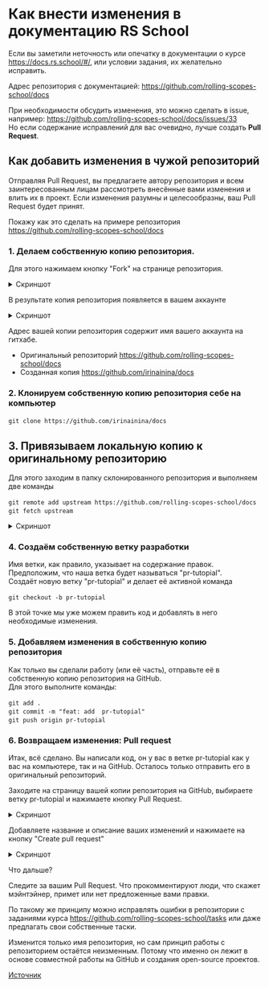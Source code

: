 # Как внести изменения в документацию RS School

Если вы заметили неточность или опечатку в документации о курсе https://docs.rs.school/#/, или условии задания, их желательно исправить.   

Адрес репозитория с документацией: https://github.com/rolling-scopes-school/docs  

При необходимости обсудить изменения, это можно сделать в issue, например: 
https://github.com/rolling-scopes-school/docs/issues/33    
Но если содержание исправлений для вас очевидно, лучше создать **Pull Request**.  

## Как добавить изменения в чужой репозиторий

Отправляя Pull Request, вы предлагаете автору репозитория и всем заинтересованным лицам рассмотреть внесённые вами изменения и влить их в проект. Если изменения разумны и целесообразны, ваш Pull Request будет принят.  

Покажу как это сделать на примере репозитория https://github.com/rolling-scopes-school/docs 

### 1. Делаем собственную копию репозитория.
Для этого нажимаем кнопку "Fork" на странице репозитория.  

<details><summary>Скриншот</summary>

![image](images/fix-typo1.png)
</details>

В результате копия репозитория появляется в вашем аккаунте

<details><summary>Скриншот</summary>

![image](images/fix-typo2.png)
</details>

Адрес вашей копии репозитория содержит имя вашего аккаунта на гитхабе.   
* Оригинальный репозиторий https://github.com/rolling-scopes-school/docs   
* Созданная копия https://github.com/irinainina/docs    

### 2. Клонируем собственную копию репозитория себе на компьютер

```git clone https://github.com/irinainina/docs```  

## 3. Привязываем локальную копию  к оригинальному репозиторию
Для этого заходим в папку склонированного репозитория и выполняем две команды  

```git remote add upstream https://github.com/rolling-scopes-school/docs```  
```git fetch upstream```

<details><summary>Скриншот</summary>

![image](images/fix-typo3.png)
</details>

### 4. Создаём собственную ветку разработки

Имя ветки, как правило, указывает на содержание правок.  
Предположим, что наша ветка будет называться "pr-tutopial".     
Создаёт новую ветку  "pr-tutopial" и делает её активной команда  

```git checkout -b pr-tutopial```  

В этой точке мы уже можем править код и добавлять в него необходимые изменения.

### 5. Добавляем изменения в собственную копию репозитория

Как только вы сделали работу (или её часть), отправьте её в собственную  копию репозитория на GitHub.  
Для этого выполните команды:

```git add .```    
```git commit -m "feat: add  pr-tutopial"```    
```git push origin pr-tutopial```    

### 6. Возвращаем изменения: Pull request

Итак, всё сделано. Вы написали код, он у вас в ветке pr-tutopial как у вас на компьютере, так и на GitHub. Осталось только отправить его в оригинальный репозиторий.

Заходите на страницу вашей копии репозитория на GitHub, выбираете ветку pr-tutopial и нажимаете кнопку Pull Request.

<details><summary>Скриншот</summary>

![image](images/fix-typo4.png)
</details>

Добавляете название и описание ваших изменений и нажимаете на кнопку "Create pull request"

<details><summary>Скриншот</summary>

![image](images/fix-typo5.png)
</details>

Что дальше?

Следите за вашим Pull Request. Что прокомментируют люди, что скажет мэйнтэйнер, примет или нет предложенные вами правки.

По такому же принципу можно исправлять ошибки в репозитории с заданиями курса https://github.com/rolling-scopes-school/tasks 
или даже предлагать свои собственные таски.

Изменится только имя репозитория, но сам принцип работы с репозиторием остаётся неизменным. Потому что именно он лежит в основе совместной работы на GitHub и создания open-source проектов.

[Источник](https://habr.com/ru/post/125999/)








